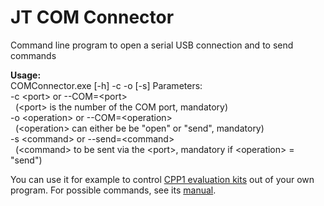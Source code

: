 # JT COM Connector
Command line program to open a serial USB connection and to send commands

**Usage:**</br>
COMConnector.exe [-h] -c -o [-s]
Parameters:</br>
-c \<port\> or --COM=\<port\></br>
&nbsp;&nbsp;(\<port\> is the number of the COM port, mandatory)</br>
-o \<operation\> or --COM=\<operation\></br>
&nbsp;&nbsp;(\<operation\> can either be be "open" or "send", mandatory)</br>
-s \<command\> or --send=\<command\></br>
&nbsp;&nbsp;(\<command\> to be sent via the \<port\>, mandatory if \<operation\> = "send")</br>

You can use it for example to control [CPP1 evaluation kits](https://www.jobst-technologies.com/products/microfluidics/peristaltic-micropumps/#Evaluation_Kits) out of your own program.
For possible commands, see its [manual](https://www.jobst-technologies.com/wp-content/uploads/manual._cpp1_evakit_e2.3.0.pdf).
